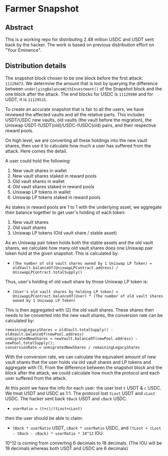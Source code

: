 # Farmer Snapshot

## Abstract

This is a working repo for distributing 2.48 million USDC and USDT sent back by the hacker.
The work is based on previous distribution effort on "Your Eminence".

## Distribution details

The snapshot block chosen to be one block before the first attack: `11129473`.
We determine the amount that is lost by querying the difference between `underlyingBalanceWithInvestment()` of the Snapshot block and the one block after the attack. The end blocks for USDC is `11129500` and for USDT, it is `11129515`.

To create an accurate snapshot that is fair to all the users, we have reviewed the affected vaults and all the relative parts. This includes USDT/USDC new vaults, old vaults (the vault before the migration), the Uniswap USDT-fUSDT(old)/USDC-fUSDC(old) pairs, and their respective reward pools. 

On high level, we are converting all these holdings into the new vault shares, then use it to calculate how much a user has suffered from the attack. Here comes the detail.

A user could hold the following:
1. New vault shares in wallet
2. New vault shares staked in reward pools
3. Old vault shares in wallet
4. Old vault shares staked in reward pools
5. Uniswap LP tokens in wallet
6. Uniswap LP tokens staked in reward pools

As stakes in reward pools are 1 to 1 with the underlying asset, we aggregate their balance together to get user's holding of each token:
1. New vault shares
2. Old vault shares
3. Uniswap LP tokens (Old vault share / stable asset)

As an Uniswap pair token holds both the stable assets and the old vault shares, we calculate how many old vault shares does one Uniswap pair token hold at the given snapshot. This is calculated by:

* `(The number of old vault shares owned by 1 Uniswap LP Token) = oldVault.balanceOf(UniswapLPContract.address) / UniswapLPContract.totalSupply()`

Thus, user's holding of old vault share by those Uniswap LP token is:

* `(User's old vault shares by holding LP token) = UniswapLPContract.balanceOf(User) * (The number of old vault shares owned by 1 Uniswap LP Token)`

This is then aggregated with (2) the old vault shares. These shares then needs to be converted into the new vault shares, the conversion rate can be calculated by:

```
remainingLegacyShares = oldVault.totalSupply() - oldVault.balanceOf(newPool.address)
unmigratedNewShares = newVault.balanceOf(newPool.address) - newPool.totalSupply();
conversionRate = unmigratedNewShares / remainingLegacyShares
```

With the conversion rate, we can calculate the equivalent amount of new vault shares that the user holds via old vault shares and LP tokens and aggregate with (1). 
From the difference between the snapshot block and the block after the attack, we could calculate how much the protocol and each user suffered from the attack.

At this point we have the info for each user: the user lost `t` USDT & `c` USDC. We treat USDT and USDC as 1:1. 
The protocol lost `tLost` USDT and `cLost` USDC. The hacker sent back `tBack` USDT and `cBack` USDC. 
  
* `userRatio = (t+c)/(tLost+cLost)`

then the user should be able to claim:

* `tBack * userRatio` USDT, `cBack * userRatio` USDC, and `(tLost + cLost - tBack - cBack) * userRatio * 10^12` IOU.
  
10^12 is coming from converting 6 decimals to 18 decimals. (The IOU will be 18 decimals whereas both USDT and USDC are 6 decimals)